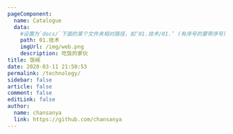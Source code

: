 ```yaml
---
pageComponent:
  name: Catalogue
  data:
    #设置为`docs/`下面的某个文件夹相对路径，如‘01.技术/01.’ (有序号的要带序号) 
    path: 01.技术 
    imgUrl: /img/web.png
    description: 吃饭的家伙
title: 饭碗
date: 2020-03-11 21:50:53
permalink: /technology/
sidebar: false
article: false
comment: false
editLink: false
author:
  name: chansanya
  link: https://github.com/chansanya
---
```

